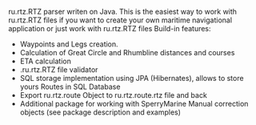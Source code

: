 ru.rtz.RTZ parser writen on Java. 
This is the easiest way to work with ru.rtz.RTZ files if you want to create your own maritime navigational application
or just work with ru.rtz.RTZ files Build-in features:
* Waypoints and Legs creation.
* Calculation of Great Circle and Rhumbline distances and courses 
* ETA calculation 
* .ru.rtz.RTZ file validator 
* SQL storage implementation using JPA (Hibernates), allows to store yours Routes in SQL Database 
* Export ru.rtz.route Object to ru.rtz.route.rtz file and back 
* Additional package for working with SperryMarine Manual correction objects (see package description and examples)
